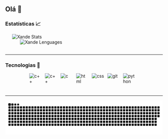 ## Olá 👋
 
### Estatísticas 📈
<div style="
        display: flex;
        flex-flow: row wrap;
        justify-content: center;
        align-content: center;    
    " 
>
    <img 
        style="padding-right: 10px;"
        width="450px"  
        alt="Xande Stats"
        title="Xande Stats" 
        src="https://github-readme-stats.vercel.app/api?username=XandeGVaz&show_icons=true&theme=radical&include_all_commits=true&locale=pt-br" 
    />
    <img 
        style="padding-right: 10px;"  
        width="400px"
        alt="Xande Lenguages"
        title="Xande Lenguages" 
        src="https://github-readme-stats.vercel.app/api/top-langs/?username=XandeGVaz&hide_progress=true&theme=radical&locale=pt-br"
    />
    

</div>
<br>


---

### Tecnologias 🤖

<div style="
        display: flex;
        flex-flow: row wrap;
        justify-content: center;
        align-content: center;    
    " 
>
    <img
        style="padding-right: 10px;"  
        height="40"     
        width="40" 
        alt="c++"
        title="c++" 
        src="https://cdn.jsdelivr.net/gh/devicons/devicon@latest/icons/cplusplus/cplusplus-original.svg" 
    />
    <img
        style="padding-right: 10px;" 
        height="40"     
        width="40" 
        alt="c++"
        title="c++" 
        src="https://cdn.jsdelivr.net/gh/devicons/devicon@latest/icons/arduino/arduino-original.svg"    
    />
    <img 
        style="padding-right: 10px;" 
        height="40"     
        width="40" 
        alt="c"
        title="c" 
        src="https://cdn.jsdelivr.net/gh/devicons/devicon@latest/icons/c/c-line.svg" 
    />
    <img  
        style="padding-right: 10px;" 
        height="40"     
        width="40" 
        alt="html"
        title="html" 
        src="https://cdn.jsdelivr.net/gh/devicons/devicon@latest/icons/html5/html5-original.svg"  
    />
    <img 
        style="padding-right: 10px;"  
        height="40"     
        width="40" 
        alt="css"
        title="css" 
        src="https://cdn.jsdelivr.net/gh/devicons/devicon@latest/icons/css3/css3-original.svg" 
    />
    <img  
        style="padding-right: 10px;" 
        height="40"     
        width="40" 
        alt="git"
        title="git" 
        src="https://cdn.jsdelivr.net/gh/devicons/devicon@latest/icons/git/git-original.svg" 
    />
     <img 
        style="padding-right: 10px;" 
        height="40"     
        width="40" 
        alt="python"
        title="python" 
        src="https://cdn.jsdelivr.net/gh/devicons/devicon@latest/icons/python/python-original.svg" 
    />            

</div>
<br>

---

![snake gif](https://github.com/XandeGVaz/XandeGVaz/blob/output/github-contribution-grid-snake-dark.svg)

